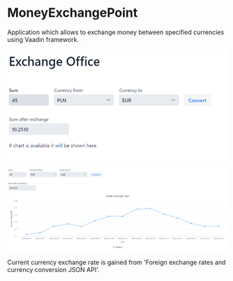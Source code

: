 # MoneyExchangePoint

Application which allows to exchange money between specified currencies using Vaadin framework.

![](images/screenshot1.png)

![](images/screenshot2.png)

Current currency exchange rate is gained from 'Foreign exchange rates and currency conversion JSON API'.


